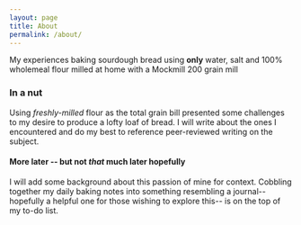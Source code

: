 ```yaml
---
layout: page
title: About
permalink: /about/
---
```


My experiences baking sourdough bread using **only** water, salt and  100% wholemeal flour milled at home with a Mockmill 200 grain mill

### In a nut

Using *freshly-milled* flour as the total grain bill presented some challenges to my desire to produce a lofty loaf of bread.  I will write about the ones I encountered and do my best to reference peer-reviewed writing on the subject.

#### More later -- but not *that* much later hopefully

I will add some background about this passion of mine for context. Cobbling together my daily baking notes into something resembling a journal-- hopefully a helpful one for those wishing to explore this-- is on the top of my to-do list.
